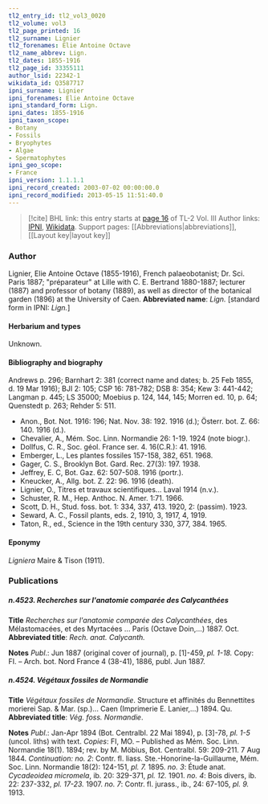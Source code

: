 ```yaml
---
tl2_entry_id: tl2_vol3_0020
tl2_volume: vol3
tl2_page_printed: 16
tl2_surname: Lignier
tl2_forenames: Elie Antoine Octave
tl2_name_abbrev: Lign.
tl2_dates: 1855-1916
tl2_page_id: 33355111
author_lsid: 22342-1
wikidata_id: Q3587717
ipni_surname: Lignier
ipni_forenames: Elie Antoine Octave
ipni_standard_form: Lign.
ipni_dates: 1855-1916
ipni_taxon_scope: 
- Botany
- Fossils
- Bryophytes
- Algae
- Spermatophytes
ipni_geo_scope: 
- France
ipni_version: 1.1.1.1
ipni_record_created: 2003-07-02 00:00:00.0
ipni_record_modified: 2013-05-15 11:51:40.0
---
```


> [!cite] BHL link: this entry starts at [page 16](https://www.biodiversitylibrary.org/page/33355111) of TL-2 Vol. III
> Author links: [IPNI](https://www.ipni.org/a/22342-1), [Wikidata](https://www.wikidata.org/wiki/Q3587717). Support pages: [[Abbreviations|abbreviations]], [[Layout key|layout key]]

### Author

Lignier, Elie Antoine Octave (1855-1916), French palaeobotanist; Dr. Sci. Paris 1887; "préparateur" at Lille with C. E. Bertrand 1880-1887; lecturer (1887) and professor of botany (1889), as well as director of the botanical garden (1896) at the University of Caen. 
**Abbreviated name**: *Lign.* \[standard form in IPNI: *Lign.*\]

#### Herbarium and types

Unknown.

#### Bibliography and biography

Andrews p. 296; Barnhart 2: 381 (correct name and dates; b. 25 Feb 1855, d. 19 Mar 1916); BJI 2: 105; CSP 16: 781-782; DSB 8: 354; Kew 3: 441-442; Langman p. 445; LS 35000; Moebius p. 124, 144, 145; Morren ed. 10, p. 64; Quenstedt p. 263; Rehder 5: 511.
- Anon., Bot. Not. 1916: 196; Nat. Nov. 38: 192. 1916 (d.); Österr. bot. Z. 66: 140. 1916 (d.).
- Chevalier, A., Mém. Soc. Linn. Normandie 26: 1-19. 1924 (note biogr.).
- Dollfus, C. R., Soc. géol. France ser. 4. 16(C.R.): 41. 1916.
- Emberger, L., Les plantes fossiles 157-158, 382, 651. 1968.
- Gager, C. S., Brooklyn Bot. Gard. Rec. 27(3): 197. 1938.
- Jeffrey, E. C, Bot. Gaz. 62: 507-508. 1916 (portr.).
- Kneucker, A., Allg. bot. Z. 22: 96. 1916 (death).
- Lignier, O., Titres et travaux scientifiques... Laval 1914 (n.v.).
- Schuster, R. M., Hep. Anthoc. N. Amer. 1:71. 1966.
- Scott, D. H., Stud. foss. bot. 1: 334, 337, 413. 1920, 2: (passim). 1923.
- Seward, A. C., Fossil plants, eds. 2, 1910, 3, 1917, 4, 1919.
- Taton, R., ed., Science in the 19th century 330, 377, 384. 1965.

#### Eponymy

*Ligniera* Maire & Tison (1911).

### Publications

##### n.4523. Recherches sur l'anatomie comparée des Calycanthées

**Title**
*Recherches sur l'anatomie comparée des Calycanthées*, des Mélastomacées, et des Myrtacées ... Paris (Octave Doin,...) 1887. Oct.
**Abbreviated title**: *Rech. anat. Calycanth.*

**Notes**
*Publ*.: Jun 1887 (original cover of journal), p. \[1\]-459, *pl. 1-18.* Copy: FI. – Arch. bot. Nord France 4 (38-41), 1886, publ. Jun 1887.

##### n.4524. Végétaux fossiles de Normandie

**Title**
*Végétaux fossiles de Normandie*. Structure et affinités du Bennettites morierei Sap. & Mar. (sp.)... Caen (Imprimerie E. Lanier,...) 1894. Qu.
**Abbreviated title**: *Vég. foss. Normandie*.

**Notes**
*Publ*.: Jan-Apr 1894 (Bot. Centralbl. 22 Mai 1894), p. \[3\]-78, *pl. 1-5* (uncol. liths) with text.
*Copies*: FI, MO. – Published as Mém. Soc. Linn. Normandie 18(1). 1894; rev. by M. Möbius, Bot. Centralbl. 59: 209-211. 7 Aug 1844.
*Continuation: no. 2*: Contr. fl. liass. Ste.-Honorine-la-Guillaume, Mém. Soc. Linn. Normandie 18(2): 124-151, *pl. 7.* 1895.
*no. 3*: Étude anat. *Cycadeoidea micromela*, ib. 20: 329-371, *pl. 12.* 1901.
*no. 4*: Bois divers, ib. 22: 237-332, *pl. 17-23.* 1907.
*no. 7*: Contr. fl. jurass., ib., 24: 67-105, *pl. 9.* 1913.


